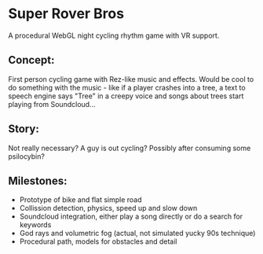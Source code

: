 # Super Rover Bros
A procedural WebGL night cycling rhythm game with VR support.

## Concept:
First person cycling game with Rez-like music and effects. Would be cool to do something with the music - like if a player crashes into a tree, a text to speech engine says "Tree" in a creepy voice and songs about trees start playing from Soundcloud...

## Story:
Not really necessary? A guy is out cycling? Possibly after consuming some psilocybin?

## Milestones:
- Prototype of bike and flat simple road
- Collission detection, physics, speed up and slow down
- Soundcloud integration, either play a song directly or do a search for keywords
- God rays and volumetric fog (actual, not simulated yucky 90s technique)
- Procedural path, models for obstacles and detail
